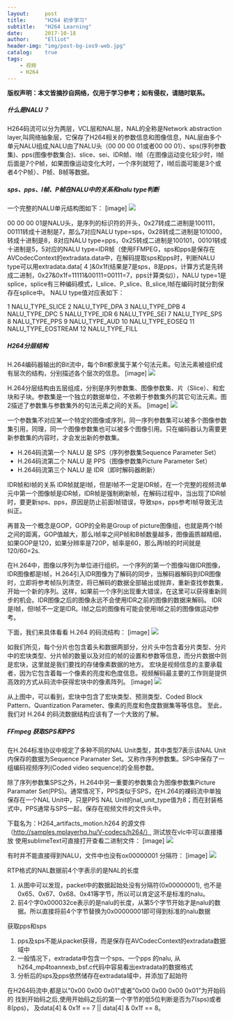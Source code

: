 ```yaml
---
layout:     post
title:      "H264 初步学习"
subtitle:   "H264 Learning"
date:       2017-10-18
author:     "Elliot"
header-img: "img/post-bg-ios9-web.jpg"
catalog:    true
tags:
    - 视频
    - H264
---
```


**版权声明：本文皆摘抄自网络，仅用于学习参考；如有侵权，请随时联系。**

##### 什么是NALU？

H264码流可以分为两层，VCL层和NAL层，NAL的全称是Network abstraction layer,叫网络抽象层，它保存了H264相关的参数信息和图像信息，NAL层由多个单元NALU组成,NALU由了NALU头（00 00 00 01或者00 00 01）、sps(序列参数集)、pps(图像参数集合)、slice、sei、IDR帧、I帧（在图像运动变化较少时，I帧后面是7个P帧，如果图像运动变化大时，一个序列就短了，I帧后面可能是3个或者4个P帧）、P帧、B帧等数据。

##### sps、pps、I帧、P帧在NALU中的关系和nalu type判断

一个完整的NALU单元结构图如下：
[image]
<img src="https://Elliotsomething.GitHub.io/images/H264Learning/H264Learning-00.png">

00 00 00 01是NALU头，是序列的标识符的开头，0x27转成二进制是100111，00111转成十进制是7，那么7对应NALU type=sps，0x28转成二进制是101000，转成十进制是8，8对应NALU type=pps，0x25转成二进制是100101，00101转成十进制是5，5对应的NALU type=IDR帧（使用FFMPEG，sps和pps是保存在AVCodecContext的extradata.data中，在解码提取sps和pps时，判断NALU type可以用extradata.data[ 4 ]&0x1f(结果是7是sps，8是pps，计算方式是先转成二进制，0x27&0x1f=11111&00111=00111=7，pps计算类似)），NALU type=1是splice，splice有三种编码模式，I_slice、P_slice、B_slice,I帧在编码时就分割保存在splice中。
NALU type值对应表如下：

1
NALU_TYPE_SLICE
2
NALU_TYPE_DPA
3
NALU_TYPE_DPB
4
NALU_TYPE_DPC
5
NALU_TYPE_IDR
6
NALU_TYPE_SEI
7
NALU_TYPE_SPS
8
NALU_TYPE_PPS
9
NALU_TYPE_AUD
10
NALU_TYPE_EOSEQ
11
NALU_TYPE_EOSTREAM
12
NALU_TYPE_FILL


##### H264分层结构

H.264编码器输出的Bit流中，每个Bit都隶属于某个句法元素。句法元素被组织成有层次的结构，分别描述各个层次的信息。
[image]
<img src="https://Elliotsomething.GitHub.io/images/H264Learning/H264Learning-01.jpg">

H.264分层结构由五层组成，分别是序列参数集、图像参数集、片（Slice）、和宏块和子块。参数集是一个独立的数据单位，不依赖于参数集外的其它句法元素。图2描述了参数集与参数集外的句法元素之间的关系。
[image]
<img src="https://Elliotsomething.GitHub.io/images/H264Learning/H264Learning-02.jpg">

一个参数集不对应某一个特定的图像或序列，同一序列参数集可以被多个图像参数集引用，同理，同一个图像参数集也可以被多个图像引用。只在编码器认为需要更新参数集的内容时，才会发出新的参数集。

- H.264码流第一个 NALU 是 SPS（序列参数集Sequence Parameter Set）
- H.264码流第二个 NALU 是 PPS（图像参数集Picture Parameter Set）
- H.264码流第三个 NALU 是 IDR（即时解码器刷新）

IDR帧和I帧的关系
IDR帧就是I帧，但是I帧不一定是IDR帧，在一个完整的视频流单元中第一个图像帧是IDR帧，IDR帧是强制刷新帧，在解码过程中，当出现了IDR帧时，要更新sps、pps，原因是防止前面I帧错误，导致sps，pps参考I帧导致无法纠正。

再普及一个概念是GOP，GOP的全称是Group of picture图像组，也就是两个I帧之间的距离，GOP值越大，那么I帧率之间P帧和B帧数量越多，图像画质越精细，如果GOP是120，如果分辨率是720P，帧率是60，那么两I帧的时间就是120/60=2s.

在H.264中，图像以序列为单位进行组织。一个序列的第一个图像叫做IDR图像，IDR图像都是I帧，H.264引入IDR图像为了解码的同步，当解码器解码到IDR图像时，立即将参考帧队列清空，将已解码的数据全部输出或抛弃，重新查找参数集，开始一个新的序列。这样，如果前一个序列出现重大错误，在这里可以获得重新同步的机会。IDR图像之后的图像永远不会使用IDR之前的图像的数据来解码。
IDR是I帧，但I帧不一定是IDR。I帧之后的图像有可能会使用I帧之前的图像做运动参考。


下面，我们来具体看看 H.264 的码流结构：
[image]
<img src="https://Elliotsomething.GitHub.io/images/H264Learning/H264Learning-03.png">

如我们所见，每个分片也包含着头和数据两部分，分片头中包含着分片类型、分片中的宏块类型、分片帧的数量以及对应的帧的设置和参数等信息，而分片数据中则是宏块，这里就是我们要找的存储像素数据的地方。
宏块是视频信息的主要承载者，因为它包含着每一个像素的亮度和色度信息。视频解码最主要的工作则是提供高效的方式从码流中获得宏块中的像素阵列。
[image]
<img src="https://Elliotsomething.GitHub.io/images/H264Learning/H264Learning-04.png">

从上图中，可以看到，宏块中包含了宏块类型、预测类型、Coded Block Pattern、Quantization Parameter、像素的亮度和色度数据集等等信息。
至此，我们对 H.264 的码流数据结构应该有了一个大致的了解。

##### FFmpeg 获取SPS和PPS

在H.264标准协议中规定了多种不同的NAL Unit类型，其中类型7表示该NAL Unit内保存的数据为Sequence Paramater Set。又称作序列参数集。SPS中保存了一组编码视频序列(Coded video sequence)的全局参数。

除了序列参数集SPS之外，H.264中另一重要的参数集合为图像参数集Picture Paramater Set(PPS)。通常情况下，PPS类似于SPS，在H.264的裸码流中单独保存在一个NAL Unit中，只是PPS NAL Unit的nal_unit_type值为8；而在封装格式中，PPS通常与SPS一起，保存在视频文件的文件头中。


下载名为：H264_artifacts_motion.h264 的源文件（http://samples.mplayerhq.hu/V-codecs/h264/）
测试放在vlc中可以直接播放
使用sublimeText可直接打开查看二进制文件：
[image]
<img src="https://Elliotsomething.GitHub.io/images/H264Learning/H264Learning-05.png">

有时并不能直接得到NALU，文件中也没有ox00000001 分隔符：
[image]
<img src="https://Elliotsomething.GitHub.io/images/H264Learning/H264Learning-06.jpg">

RTP格式的NAL数据前4个字表示的是NAL的长度

1. 从图中可以发现，packet中的数据起始处没有分隔符(0x00000001), 也不是0x65、0x67、0x68、0x41等字节，所以可以肯定这不是标准的nalu。
2. 前4个字0x000032ce表示的是nalu的长度，从第5个字节开始才是nalu的数据。所以直接将前4个字节替换为0x00000001即可得到标准的nalu数据

获取pps和sps

1. pps及sps不能从packet获得，而是保存在AVCodecContext的extradata数据域中
2. 一般情况下，extradata中包含一个sps、一个pps 的nalu, 从h264_mp4toannexb_bsf.c代码中容易看出extradata的数据格式
3. 分析后的sps及pps依然储存在extradata域中，并添加了起始符

在H264码流中,都是以"0x00 0x00 0x01"或者"0x00 0x00 0x00 0x01"为开始码的
找到开始码之后,使用开始码之后的第一个字节的低5位判断是否为7(sps)或者8(pps)， 及data[4] & 0x1f == 7 || data[4] & 0x1f == 8。

